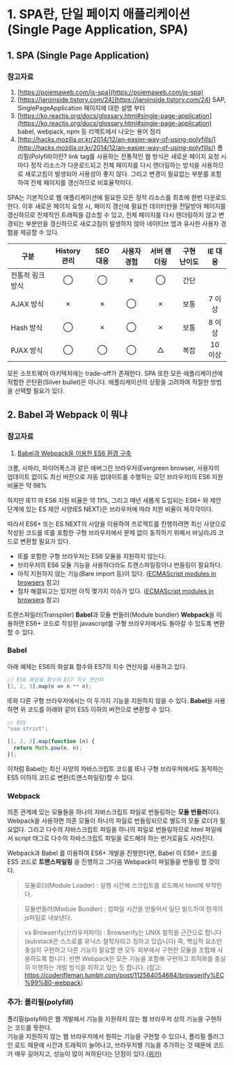 # 1. SPA란, 단일 페이지 애플리케이션(Single Page Application, SPA)


## 1. SPA (Single Page Application)

### 참고자료
1. [https://poiemaweb.com/js-spa](https://poiemaweb.com/js-spa)
1. [https://jaroinside.tistory.com/24](https://jaroinside.tistory.com/24) 
SAP, SinglePageApplication 페이지에 대한 설명 부터
1. [https://ko.reactjs.org/docs/glossary.html#single-page-application](https://ko.reactjs.org/docs/glossary.html#single-page-application) babel, webpack, npm 등 리액트에서 나오는 용어 정리
1. [http://hacks.mozilla.or.kr/2014/12/an-easier-way-of-using-polyfills/](http://hacks.mozilla.or.kr/2014/12/an-easier-way-of-using-polyfills/) 폴리필(Polyfill)이란?
link tag를 사용하는 전통적인 웹 방식은 새로운 페이지 요청 시마다 정적 리소스가 다운로드되고 전체 페이지를 다시 렌더링하는 방식을 사용하므로 새로고침이 발생되어 사용성이 좋지 않다. 그리고 변경이 필요없는 부분를 포함하여 전체 페이지를 갱신하므로 비효율적이다.

SPA는 기본적으로 웹 애플리케이션에 필요한 모든 정적 리소스를 최초에 한번 다운로드한다. 이후 새로운 페이지 요청 시, 페이지 갱신에 필요한 데이터만을 전달받아 페이지를 갱신하므로 전체적인 트래픽을 감소할 수 있고, 전체 페이지를 다시 렌더링하지 않고 변경되는 부분만을 갱신하므로 새로고침이 발생하지 않아 네이티브 앱과 유사한 사용자 경험을 제공할 수 있다.


구분 | History 관리 | SEO 대응 | 사용자 경험 | 서버 렌더링 | 구현 난이도 | IE 대응
--- | :---: | :---: | :---: | :---: | :---: | :---:
전통적 링크 방식 | ◯ | ◯ | ✗ | ◯ | 간단	 
AJAX 방식 | ✗ | ✗ | ◯| ✗ | 보통 | 7 이상
Hash 방식 | ◯ | ✗ | ◯ | ✗ | 보통 | 8 이상
PJAX 방식 | ◯ | ◯ | ◯ | △ | 복잡 | 10 이상

모든 소프트웨어 아키텍처에는 trade-off가 존재한다. SPA 또한 모든 애플리케이션에 적합한 은탄환(Silver bullet)은 아니다. 애플리케이션의 상황을 고려하여 적절한 방법을 선택할 필요가 있다.

## 2. Babel 과 Webpack 이 뭐냐

### 참고자료
1. [Babel과 Webpack을 이용한 ES6 환경 구축](https://poiemaweb.com/es6-babel-webpack-1)

크롬, 사파리, 파이어폭스과 같은 에버그린 브라우저(Evergreen browser, 사용자의 업데이트 없이도 최신 버전으로 자동 업데이트를 수행하는 모던 브라우저)의 ES6 지원 비율은 약 98%

하지만 IE11 의 ES6 지원 비율은 약 11%, 그리고 매년 새롭게 도입되는 ES6+ 와 제안 단계에 있는 ES 제안 사양(ES NEXT)은 브라우저에 따라 지원 비율이 제각각이다.

따라서 ES6+ 또는 ES NEXT의 사양을 이용하여 프로젝트를 진행하려면 최신 사양으로 작성된 코드를 IE를 포함한 구형 브라우저에서 문제 없이 동작하기 위해서 바닐라JS 코드로 변환할 필요가 있다. 

- IE를 포함한 구형 브라우저는 ES6 모듈을 지원하지 않는다.
- 브라우저의 ES6 모듈 기능을 사용하더라도 트랜스파일링이나 번들링이 필요하다.
- 아직 지원하지 않는 기능(Bare import 등)이 있다. ([ECMAScript modules in browsers](https://jakearchibald.com/2017/es-modules-in-browsers/) 참고)
- 점차 해결되고는 있지만 아직 몇가지 이슈가 있다. ([ECMAScript modules in browsers](https://jakearchibald.com/2017/es-modules-in-browsers/) 참고)

트랜스파일러(Transpiler) **Babel**과 모듈 번들러(Module bundler) **Webpack**을 이용하면 ES6+ 코드로 작성된 javascript를 구형 브라우저에서도 돌아갈 수 있도록 변환할 수 있다.

### Babel

아래 예제는 ES6의 화살표 함수와 ES7의 지수 연산자를 사용하고 있다.
```javascript 
// ES6 화살표 함수와 ES7 지수 연산자
[1, 2, 3].map(n => n ** n);
```

IE와 다른 구형 브라우저에서는 이 두가지 기능을 지원하지 않을 수 있다. **Babel**을 사용하면 위 코드를 아래와 같이 ES5 이하의 버전으로 변환할 수 있다.

```javascript
// ES5
"use strict";

[1, 2, 3].map(function (n) {
  return Math.pow(n, n);
});
```

이처럼 Babel는 최신 사양의 자바스크립트 코드를 IE나 구형 브라우저에서도 동작하는 ES5 이하의 코드로 변환(트랜스파일링)할 수 있다. 


### Webpack
의존 관계에 있는 모듈들을 하나의 자바스크립트 파일로 번들링하는 **모듈 번들러**이다.
Webpack을 사용하면 의존 모듈이 하나의 파일로 번들링되므로 별도의 모듈 로더가 필요없다. 그리고 다수의 자바스크립트 파일을 하나의 파일로 번들링하므로 html 파일에서 script 태그로 다수의 자바스크립트 파일을 로드해야 하는 번거로움도 사라진다.

Webpack과 Babel 를 이용하여 ES6+ 개발을 진행한다면, Babel 이 ES6+ 코드를 ES5 코드로 **트랜스파일링** 을 진행하고 그다음 Webpack이 파일들을 번들링 할 것이다.

> 모듈로더(Module Loader) : 실행 시간에 스크립트를 로드해서 html에 부착한다.

> 모듈번들러(Module Bundler) : 컴파일 시간을 만들어서 일단 빌드하여 한개의 js파일로 내보낸다.

> vs Browserify(브라우저파이) : Browserify는 UNIX 철학을 근간으로 합니다(substack은 스스로를 유닉스 철학자라고 칭하고 있습니다) 즉, 핵심적 요소만 충실히 구현하고 다른 기능이 필요할 땐 모두 외부에서 구현한 모듈을 조합해 사용하도록 합니다. 반면 Webpack은 모든 기능을 포함해 구현하고 최적화를 충실히 이행하는 개발 방식을 취하고 있는 듯 합니다. (참고: https://coderifleman.tumblr.com/post/112564054684/browserify%EC%99%80-webpack)


### 추가: 폴리필(polyfill)
폴리필(polyfill)은 웹 개발에서 기능을 지원하지 않는 웹 브라우저 상의 기능을 구현하는 코드를 뜻한다.<br>
기능을 지원하지 않는 웹 브라우저에서 원하는 기능을 구현할 수 있으나, 폴리필 플러그인 로드 때문에 시간과 트래픽이 늘어나고, 브라우저별 기능을 추가하는 것 때문에 코드가 매우 길어지고, 성능이 많이 저하된다는 단점이 있다.[(위키)](https://ko.wikipedia.org/wiki/%ED%8F%B4%EB%A6%AC%ED%95%84_(%ED%94%84%EB%A1%9C%EA%B7%B8%EB%9E%98%EB%B0%8D))